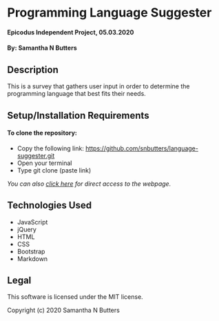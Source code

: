 # Programming Language Suggester

#### Epicodus Independent Project, 05.03.2020

#### By: Samantha N Butters

## Description

This is a survey that gathers user input in order to determine the programming language that best fits their needs.

## Setup/Installation Requirements

#### To clone the repository:

* Copy the following link: https://github.com/snbutters/language-suggester.git
* Open your terminal
* Type git clone (paste link)

*You can also [click here](https://snbutters.github.io/language-suggester/) for direct access to the webpage.*

## Technologies Used

* JavaScript
* jQuery
* HTML
* CSS
* Bootstrap
* Markdown

## Legal

This software is licensed under the MIT license.

Copyright (c) 2020 Samantha N Butters